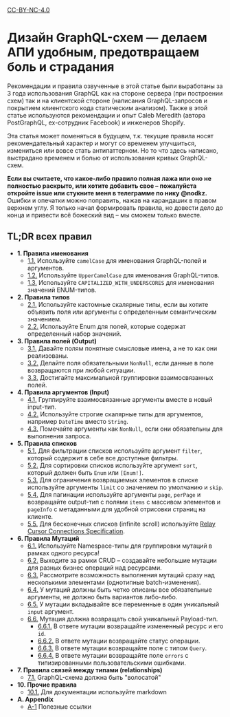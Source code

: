 [CC-BY-NC-4.0](https://creativecommons.org/licenses/by-nc/4.0/)

# Дизайн GraphQL-схем — делаем АПИ удобным, предотвращаем боль и страдания

Рекомендации и правила озвученные в этой статье были выработаны за 3 года использования GraphQL как на стороне сервера (при построении схем) так и на клиентской стороне (написания GraphQL-запросов и покрытием клиентского кода статическим анализом). Также в этой статье используются рекомендации и опыт Caleb Meredith (автора PostGraphQL, ex-сотрудник Facebook) и инженеров Shopify.

Эта статья может поменяться в будущем, т.к. текущие правила носят рекомендательный характер и могут со временем улучшиться, измениться или вовсе стать антипаттерном. Но то что здесь написано, выстрадано временем и болью от использования кривых GraphQL-схем.

**Если вы считаете, что какое-либо правило полная лажа или оно не полностью раскрыто, или хотите добавить свое – пожалуйста откройте issue или стукните меня в телеграмме по нику @nodkz.** Ошибки и опечатки можно поправить, нажав на карандашик в правом верхнем углу. Я только начал формировать правила, но довести дело до конца и привести всё божеский вид – мы сможем только вместе.

## TL;DR всех правил

- **1. Правила именования**
  - [1.1.](./01-naming/1.1-fields-args.md) Используйте `camelCase` для именования GraphQL-полей и аргументов.
  - [1.2.](./01-naming/1.2-types.md) Используйте `UpperCamelCase` для именования GraphQL-типов.
  - [1.3.](./01-naming/1.3-enum.md) Используйте `CAPITALIZED_WITH_UNDERSCORES` для именования значений ENUM-типов.
- **2. Правила типов**
  - [2.1.](./02-types/2.1-custom-scalars.md) Используйте кастомные скалярные типы, если вы хотите объявить поля или аргументы с определенным семантическим значением.
  - [2.2.](./02-types/2.2-enumerable.md) Используйте Enum для полей, которые содержат определенный набор значений.
- **3. Правила полей (Output)**
  - [3.1.](./03-fields-output/3.1-semantic-names.md) Давайте полям понятные смысловые имена, а не то как они реализованы.
  - [3.2.](./03-fields-output/3.2-non-null-output.md) Делайте поля обязательными `NonNull`, если данные в поле возвращаются при любой ситуации.
  - [3.3.](./03-fields-output/3.3-grouping.md) Достигайте максимальной группировки взаимосвязанных полей.
- **4. Правила аргументов (Input)**
  - [4.1.](./04-fields-input/4.1-grouping-input.md) Группируйте взаимосвязанные аргументы вместе в новый input-тип.
  - [4.2.](./04-fields-input/4.2-custom-scalar-for-input.md) Используйте строгие скалярные типы для аргументов, например `DateTime` вместо `String`.
  - [4.3.](./04-fields-input/4.3-non-null-input.md) Помечайте аргументы как `NonNull`, если они обязательны для выполнения запроса.
- **5. Правила списков**
  - [5.1.](./05-list/5.1-filter.md) Для фильтрации списков используйте аргумент `filter`, который содержит в себе все доступные фильтры.
  - [5.2.](./05-list/5.2-sort.md) Для сортировки списков используйте аргумент `sort`, который должен быть `Enum` или `[Enum!]`.
  - [5.3.](./05-list/5.3-limit-skip.md) Для ограничения возвращаемых элементов в списке используйте аргументы `limit` со значением по умолчанию и `skip`.
  - [5.4.](./05-list/5.4-pagination.md) Для пагинации используйте аргументы `page`, `perPage` и возвращайте output-тип с полями `items` с массивом элементов и `pageInfo` с метаданными для удобной отрисовки страниц на клиенте.
  - [5.5.](./05-list/5.5-cursor-connection.md) Для бесконечных списков (infinite scroll) используйте [Relay Cursor Connections Specification](https://facebook.github.io/relay/graphql/connections.htm).
- **6. Правила Мутаций**
  - [6.1.](./06-mutations/6.1-mutation-namespaces.md) Используйте Namespace-типы для группировки мутаций в рамках одного ресурса!
  - [6.2.](./06-mutations/6.2-business-operations.md) Выходите за рамки CRUD – cоздавайте небольшие мутации для разных бизнес операций над ресурсами.
  - [6.3.](./06-mutations/6.3-batch-changes.md) Рассмотрите возможность выполнения мутаций сразу над несколькими элементами (однотипные batch-изменения).
  - [6.4.](./06-mutations/6.4-required-args.md) У мутаций должны быть четко описаны все обязательные аргументы, не должно быть вариантов либо-либо.
  - [6.5.](./06-mutations/6.5-input-arg.md) У мутации вкладывайте все переменные в один уникальный `input` аргумент.
  - [6.6.](./06-mutations/6.6-payload.md) Мутация должна возвращать свой уникальный Payload-тип.
    - [6.6.1.](./06-mutations/6.6.1-payload-record.md) В ответе мутации возвращайте измененный ресурс и его `id`.
    - [6.6.2.](./06-mutations/6.6.2-payload-status.md) В ответе мутации возвращайте статус операции.
    - [6.6.3.](./06-mutations/6.6.3-payload-query.md) В ответе мутации возвращайте поле с типом `Query`.
    - [6.6.4.](./06-mutations/6.6.4-payload-errors.md) В ответе мутации возвращайте поле `errors` с типизированными пользовательскими ошибками.
- **7. Правила связей между типами (relationships)**
  - [7.1.](./07-relations/7.1-hairy-graphql.md) GraphQL-схема должна быть "волосатой"
- **10. Прочие правила**
  - [10.1.](./10-misc/10.1-docs-markdown.md) Для документации используйте markdown
- **A. Appendix**
  - [A-1](./a-appendix/#A-1) Полезные ссылки
